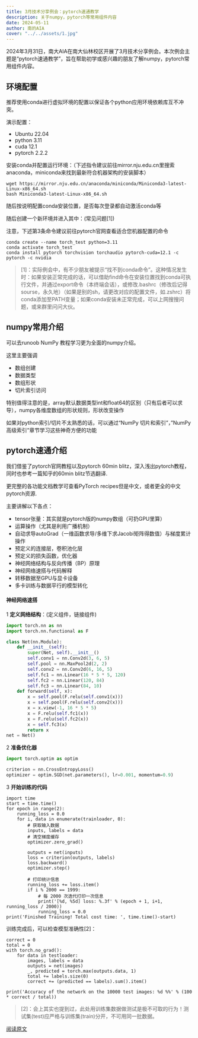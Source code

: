 ```yaml
---
title: 3月技术分享例会：pytorch速通教学
description: 关于numpy，pytorch等常用组件内容
date: 2024-05-11
author: 南的AIA
cover: "../../assets/1.jpg"
---
```


2024年3月31日，南大AIA在南大仙林校区开展了3月技术分享例会。本次例会主题是“pytorch速通教学”，旨在帮助初学或感兴趣的朋友了解numpy，pytorch常用组件内容。

## 环境配置

推荐使用conda进行虚拟环境的配置以保证各个python应用环境依赖库互不冲突。

演示配置：

- Ubuntu 22.04
- python 3.11
- cuda 12.1
- pytorch 2.2.2

安装conda并配置运行环境：（下述指令建议前往mirror.nju.edu.cn里搜索anaconda，miniconda来找到最新符合机器架构的安装脚本）

```shell
wget https://mirror.nju.edu.cn/anaconda/miniconda/Miniconda3-latest-Linux-x86_64.sh
bash Miniconda3-latest-Linux-x86_64.sh
```

随后按说明配置conda安装位置，是否每次登录都自动激活conda等

随后创建一个新环境并进入其中：(常见问题[1])

注意，下述第3条命令建议前往pytorch官网查看适合您机器配置的命令

```shell
conda create --name torch_test python=3.11 
conda activate torch_test
conda install pytorch torchvision torchaudio pytorch-cuda=12.1 -c pytorch -c nvidia
```



> [1]：实际例会中，有不少朋友被提示“找不到conda命令”。这种情况发生时：如果安装正常完成的话，可以借助find命令在安装位置找到conda可执行文件，并通过export命令（本终端会话），或修改.bashrc（修改后记得sourse，永久地）（如果是别的sh，请更改对应的配置文件，如.zshrc）将conda添加至PATH变量；如果conda安装未正常完成，可以上网搜搜问题，或来群里问问大伙。

## numpy常用介绍

可以去runoob NumPy 教程学习更为全面的numpy介绍。

这里主要强调

- 数组创建
- 数据类型
- 数组形状
- 切片索引访问

特别值得注意的是，array默认数据类型int和float64的区别（只有后者可以求导），numpy各维度数组的形状规则，形状改变操作

如果对python索引/切片不太熟悉的话，可以通过“NumPy 切片和索引”，”NumPy 高级索引“章节学习这些神奇方便的功能

## pytorch速通介绍

我们借鉴了pytorch官网教程以及pytorch 60min blitz，深入浅出pytorch教程，同时也参考一篇知乎的60min blitz节选翻译.

更完整的各功能文档教学可查看PyTorch recipes但是中文，或者更全的中文pytorch资源.

主要讲解以下各点：

- tensor张量：其实就是pytorch版的numpy数组（可扔GPU里算）
- 运算操作（尤其是利用广播机制）
- 自动求导autoGrad（一维函数求导/多维下求Jacobi矩阵得数值）与梯度累计操作
- 预定义的连接层，卷积池化层
- 预定义的损失函数，优化器
- 神经网络结构与反向传播（BP）原理
- 神经网络速搭与代码解释
- 转移数据至GPU与显卡设备
- 多卡训练与数据平行的模型转化

#### 神经网络速搭

1  **定义网络结构**：(定义组件，链接组件)

```python
import torch.nn as nn
import torch.nn.functional as F

class Net(nn.Module):
    def __init__(self):
        super(Net, self).__init__()
        self.conv1 = nn.Conv2d(3, 6, 5)
        self.pool = nn.MaxPool2d(2, 2)
        self.conv2 = nn.Conv2d(6, 16, 5)
        self.fc1 = nn.Linear(16 * 5 * 5, 120)
        self.fc2 = nn.Linear(120, 84)
        self.fc3 = nn.Linear(84, 10)
    def forward(self, x):
        x = self.pool(F.relu(self.conv1(x)))
        x = self.pool(F.relu(self.conv2(x)))
        x = x.view(-1, 16 * 5 * 5)
        x = F.relu(self.fc1(x))
        x = F.relu(self.fc2(x))
        x = self.fc3(x)
        return x
net = Net()
```

2  **准备优化器**

```python
import torch.optim as optim

criterion = nn.CrossEntropyLoss()
optimizer = optim.SGD(net.parameters(), lr=0.001, momentum=0.9)
```

3  **开始训练的代码**

```
import time
start = time.time()
for epoch in range(2):
    running_loss = 0.0
    for i, data in enumerate(trainloader, 0):
        # 获取输入数据
        inputs, labels = data
        # 清空梯度缓存
        optimizer.zero_grad()

        outputs = net(inputs)
        loss = criterion(outputs, labels)
        loss.backward()
        optimizer.step()

        # 打印统计信息
        running_loss += loss.item()
        if i % 2000 == 1999:
            # 每 2000 次迭代打印一次信息
            print('[%d, %5d] loss: %.3f' % (epoch + 1, i+1, running_loss / 2000))
            running_loss = 0.0
print('Finished Training! Total cost time: ', time.time()-start)
```

训练完成后，可以检查模型准确性[2]：

```
correct = 0
total = 0
with torch.no_grad():
    for data in testloader:
        images, labels = data
        outputs = net(images)
        _, predicted = torch.max(outputs.data, 1)
        total += labels.size(0)
        correct += (predicted == labels).sum().item()

print('Accuracy of the network on the 10000 test images: %d %%' % (100 * correct / total))
```



> [2]：会上其实也提到过，此处用训练集数据做测试是极不可取的行为！测试集(test)应严格与训练集(train)分开，不可用同一批数据。



[阅读原文](https://mp.weixin.qq.com/s/sjMAsNXcpL3vUmH6tqTIYg)
